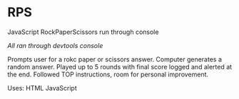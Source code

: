 # RPS
JavaScript RockPaperScissors run through console

*All ran through devtools console*

Prompts user for a rokc paper or scissors answer.
Computer generates a random answer.
Played up to 5 rounds with final score logged and alerted at the end.
Followed TOP instructions, room for personal improvement.

Uses:
HTML
JavaScript